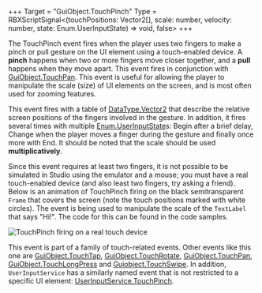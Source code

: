 +++
Target = "GuiObject.TouchPinch"
Type = RBXScriptSignal<(touchPositions: Vector2[], scale: number, velocity: number, state: Enum.UserInputState) => void, false>
+++

The TouchPinch event fires when the player uses two fingers to make a pinch or pull gesture on the UI element using a touch-enabled device. A **pinch** happens when two or more fingers move closer together, and a **pull** happens when they move apart. This event fires in conjunction with [GuiObject.TouchPan](https://developer.roblox.com/api-reference/event/GuiObject/TouchPan). This event is useful for allowing the player to manipulate the scale (size) of UI elements on the screen, and is most often used for zooming features.This event fires with a table of [DataType.Vector2](https://developer.roblox.com/search#stq=Vector2) that describe the relative screen positions of the fingers involved in the gesture. In addition, it fires several times with multiple [Enum.UserInputState](https://developer.roblox.com/search#stq=UserInputState)s: Begin after a brief delay, Change when the player moves a finger during the gesture and finally once more with End. It should be noted that the scale should be used **multiplicatively**.Since this event requires at least two fingers, it is not possible to be simulated in Studio using the emulator and a mouse; you must have a real touch-enabled device (and also least two fingers, try asking a friend). Below is an animation of TouchPinch firing on the black semitransparent `Frame` that covers the screen (note the touch positions marked with white circles). The event is being used to manipulate the scale of the `TextLabel` that says "Hi!". The code for this can be found in the code samples.![TouchPinch firing on a real touch device][1]This event is part of a family of touch-related events. Other events like this one are [GuiObject.TouchTap](https://developer.roblox.com/api-reference/event/GuiObject/TouchTap), [GuiObject.TouchRotate](https://developer.roblox.com/api-reference/event/GuiObject/TouchRotate), [GuiObject.TouchPan](https://developer.roblox.com/api-reference/event/GuiObject/TouchPan), [GuiObject.TouchLongPress](https://developer.roblox.com/api-reference/event/GuiObject/TouchLongPress) and [Guiobject.TouchSwipe](https://developer.roblox.com/search#stq=TouchSwipe). In addition, `UserInputService` has a similarly named event that is not restricted to a specific UI element: [UserInputService.TouchPinch](https://developer.roblox.com/api-reference/event/UserInputService/TouchPinch).[1]: https://developer.roblox.com/assets/bltca171fa11cf4782d/TouchPinch.gif
